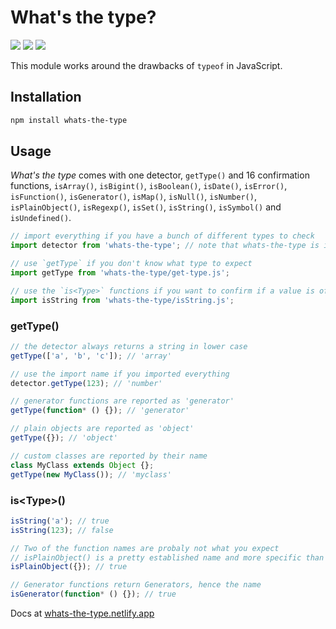 # What's the type?

![](https://img.shields.io/github/license/draber/whats-the-type.svg)
![](https://img.shields.io/github/package-json/v/draber/whats-the-type.svg?)
![](https://img.shields.io/bundlephobia/min/whats-the-type.svg)

This module works around the drawbacks of `typeof` in JavaScript.

## Installation

```bash
npm install whats-the-type
```

## Usage
_What's the type_ comes with one detector, `getType()` and 16 confirmation functions, `isArray()`, `isBigint()`, `isBoolean()`, `isDate()`, `isError()`, `isFunction()`, `isGenerator()`, `isMap()`, `isNull()`, `isNumber()`, `isPlainObject()`, `isRegexp()`, `isSet()`, `isString()`, `isSymbol()` and `isUndefined()`.
    
```javascript
// import everything if you have a bunch of different types to check
import detector from 'whats-the-type'; // note that whats-the-type is implemented as ESM and not in CJS

// use `getType` if you don't know what type to expect
import getType from 'whats-the-type/get-type.js';

// use the `is<Type>` functions if you want to confirm if a value is of a specific type
import isString from 'whats-the-type/isString.js';
```

### getType()
```javascript
// the detector always returns a string in lower case
getType(['a', 'b', 'c']); // 'array'

// use the import name if you imported everything
detector.getType(123); // 'number'

// generator functions are reported as 'generator'
getType(function* () {}); // 'generator'

// plain objects are reported as 'object'
getType({}); // 'object'

// custom classes are reported by their name
class MyClass extends Object {};
getType(new MyClass()); // 'myclass'
```

### is&lt;Type&gt;()
```javascript
isString('a'); // true
isString(123); // false

// Two of the function names are probaly not what you expect
// isPlainObject() is a pretty established name and more specific than isObject()
isPlainObject({}); // true

// Generator functions return Generators, hence the name
isGenerator(function* () {}); // true
```


Docs at [whats-the-type.netlify.app](https://whats-the-type.netlify.app/)
